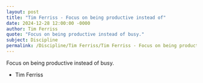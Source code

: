 ```yaml
---
layout: post
title: "Tim Ferriss - Focus on being productive instead of"
date: 2024-12-28 12:00:00 -0000
author: Tim Ferriss
quote: "Focus on being productive instead of busy."
subject: Discipline
permalink: /Discipline/Tim Ferriss/Tim Ferriss - Focus on being productive instead of
---
```


Focus on being productive instead of busy.

- Tim Ferriss
